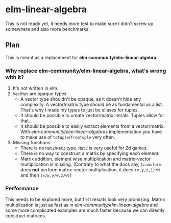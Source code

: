 # elm-linear-algebra

This is not ready yet, it needs more test to make sure I didn't screw up somewhere and also more benchmarks.

## Plan
This is meant as a replacement for **elm-community/elm-linear-algebra**.

### Why replace elm-community/elm-linear-algebra, what's wrong with it?

1. It's not written in elm.
2. `Vec`/`Mat` are opaque types:
    - A vector type shouldn't be opaque, as it doesn't hide any complexity. A vector/matrix type should be as fundamental as a list. That's why I made my types to just be aliases for tuples. 
    - It should be possible to create vector/matrix literals. Tuples allow for that.
    - It should be possible to easily extract elements from a vector/matrix. With *elm-community/elm-linear-algebra*s implementation you have to make use of `toTuple`/`fromTuple` very often.
3. Missing functions:
    - There is no `Mat2`/`Mat3` type. `Mat3` is very useful for 2d games.
    - There is no way to construct a matrix by specifying each element.
    - Matrix addition, element wise multiplication and matrix-vector multiplication is missing. (Contrary to what the docs say, `transform` does **not** perform matrix-vector multiplication, it does `(x,y,z,1)*M` and then `(x/w,y/w,z/w)`)

### Performance

This needs to be explored more, but first results look very promising.
Matrix multiplication is just as fast as in *elm-community/elm-linear-algebra* and some more complicated examples are much faster because we can directly construct matrices.
